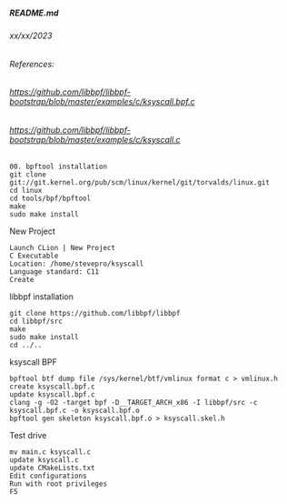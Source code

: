 ##### README.md
###### xx/xx/2023
###### References:
###### https://github.com/libbpf/libbpf-bootstrap/blob/master/examples/c/ksyscall.bpf.c
###### https://github.com/libbpf/libbpf-bootstrap/blob/master/examples/c/ksyscall.c
```
00. bpftool installation
git clone git://git.kernel.org/pub/scm/linux/kernel/git/torvalds/linux.git
cd linux
cd tools/bpf/bpftool
make
sudo make install
```
New Project
```
Launch CLion | New Project
C Executable
Location: /home/stevepro/ksyscall
Language standard: C11
Create
```
libbpf installation
```
git clone https://github.com/libbpf/libbpf
cd libbpf/src
make
sudo make install
cd ../..
```
ksyscall BPF
```
bpftool btf dump file /sys/kernel/btf/vmlinux format c > vmlinux.h
create ksyscall.bpf.c
update ksyscall.bpf.c
clang -g -O2 -target bpf -D__TARGET_ARCH_x86 -I libbpf/src -c ksyscall.bpf.c -o ksyscall.bpf.o
bpftool gen skeleton ksyscall.bpf.o > ksyscall.skel.h
```
Test drive
```
mv main.c ksyscall.c
update ksyscall.c
update CMakeLists.txt
Edit configurations
Run with root privileges
F5
```
